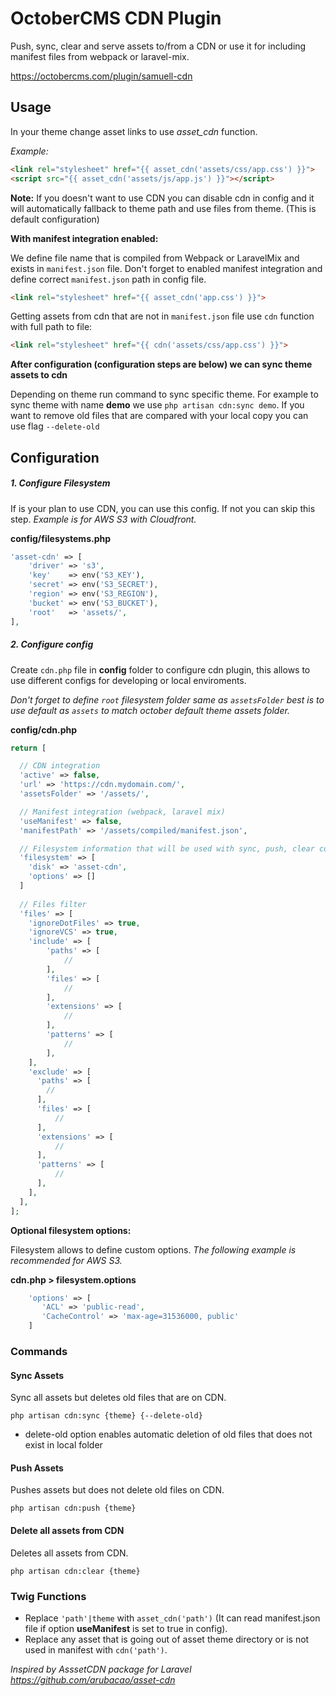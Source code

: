 # OctoberCMS CDN Plugin
Push, sync, clear and serve assets to/from a CDN or use it for including manifest files from webpack or laravel-mix.

https://octobercms.com/plugin/samuell-cdn

## Usage

In your theme change asset links to use *asset_cdn* function. 

*Example:*
```html
<link rel="stylesheet" href="{{ asset_cdn('assets/css/app.css') }}">
<script src="{{ asset_cdn('assets/js/app.js') }}"></script>
```

**Note:** If you doesn't want to use CDN you can disable cdn in config and it will automatically fallback to theme path and use files from theme. (This is default configuration)

**With manifest integration enabled:**

We define file name that is compiled from Webpack or LaravelMix and exists in `manifest.json` file. Don't forget to enabled manifest integration and define correct `manifest.json` path in config file.
```html
<link rel="stylesheet" href="{{ asset_cdn('app.css') }}">
```

Getting assets from cdn that are not in `manifest.json` file use `cdn` function with full path to file:
```html
<link rel="stylesheet" href="{{ cdn('assets/css/app.css') }}">
```

**After configuration (configuration steps are below) we can sync theme assets to cdn**

Depending on theme run command to sync specific theme. For example to sync theme with name **demo** we use `php artisan cdn:sync demo`. If you want to remove old files that are compared with your local copy you can use flag `--delete-old`

## Configuration

##### 1. Configure Filesystem
If is your plan to use CDN, you can use this config. If not you can skip this step.
*Example is for AWS S3 with Cloudfront.*

**config/filesystems.php**
```php
'asset-cdn' => [
    'driver' => 's3',
    'key'    => env('S3_KEY'),
    'secret' => env('S3_SECRET'),
    'region' => env('S3_REGION'),
    'bucket' => env('S3_BUCKET'),
    'root'   => 'assets/',
],
```

##### 2. Configure config
Create `cdn.php` file in **config** folder to configure cdn plugin, this allows to use different configs for developing or local enviroments.

*Don't forget to define `root` filesystem folder same as `assetsFolder` best is to use default as `assets` to match october default theme assets folder.*

**config/cdn.php**

```php
return [

  // CDN integration
  'active' => false,
  'url' => 'https://cdn.mydomain.com/',
  'assetsFolder' => '/assets/',

  // Manifest integration (webpack, laravel mix)
  'useManifest' => false,
  'manifestPath' => '/assets/compiled/manifest.json',

  // Filesystem information that will be used with sync, push, clear commands
  'filesystem' => [
    'disk' => 'asset-cdn',
    'options' => []
  ]
  
  // Files filter
  'files' => [
    'ignoreDotFiles' => true,
    'ignoreVCS' => true,
    'include' => [
        'paths' => [
            //
        ],
        'files' => [
            //
        ],
        'extensions' => [
            //
        ],
        'patterns' => [
            //
        ],
    ],
    'exclude' => [
      'paths' => [
        //
      ],
      'files' => [
          //
      ],
      'extensions' => [
          //
      ],
      'patterns' => [
          //
      ],
    ],
  ],
];
```

**Optional filesystem options:**

Filesystem allows to define custom options.
*The following example is recommended for AWS S3.*

**cdn.php > filesystem.options**
```php
    'options' => [
       'ACL' => 'public-read',
       'CacheControl' => 'max-age=31536000, public'
    ]
```

### Commands

#### Sync Assets
Sync all assets but deletes old files that are on CDN.
```
php artisan cdn:sync {theme} {--delete-old}
```
- delete-old option enables automatic deletion of old files that does not exist in local folder

#### Push Assets
Pushes assets but does not delete old files on CDN.
```
php artisan cdn:push {theme}
```

#### Delete all assets from CDN
Deletes all assets from CDN.
```
php artisan cdn:clear {theme}
```

### Twig Functions
- Replace `'path'|theme` with `asset_cdn('path')` (It can read manifest.json file if option **useManifest** is set to true in config).
- Replace any asset that is going out of asset theme directory or is not used in manifest with `cdn('path')`.


*Inspired by AsssetCDN package for Laravel https://github.com/arubacao/asset-cdn*
